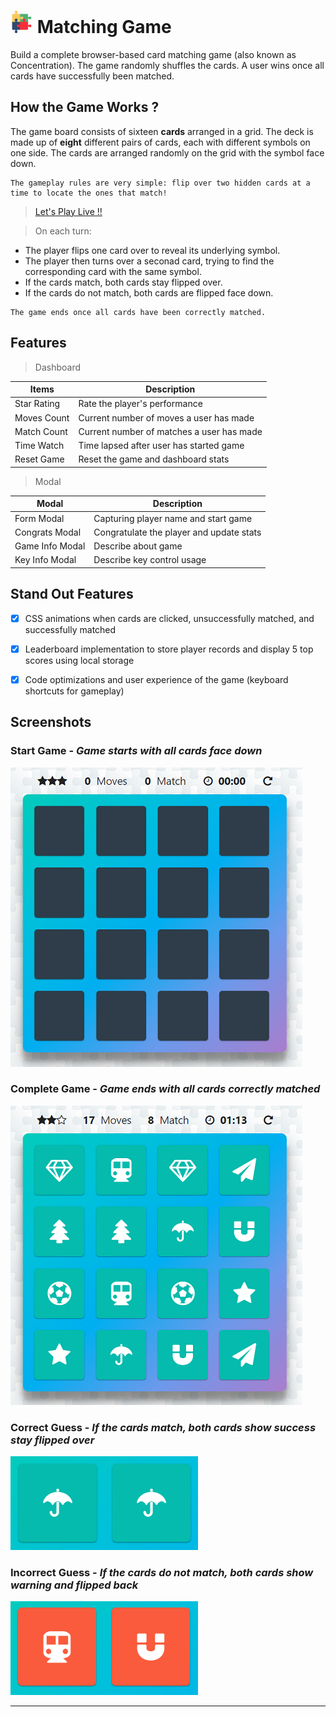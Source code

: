 # ![Screenshot](favicon.ico) Matching Game

Build a complete browser-based card matching game (also known as Concentration).
The game randomly shuffles the cards. A user wins once all cards have successfully been matched.

## How the Game Works ?

The game board consists of sixteen **cards** arranged in a grid. The deck is made up of **eight** different pairs of cards, each with different symbols on one side. The cards are arranged randomly on the grid with the symbol face down.

```
The gameplay rules are very simple: flip over two hidden cards at a time to locate the ones that match!
```

> [Let's Play Live !!](https://kprokkie.github.io/memory-game/)

> On each turn:

- The player flips one card over to reveal its underlying symbol.
- The player then turns over a seconad card, trying to find the corresponding card with the same symbol.
- If the cards match, both cards stay flipped over.
- If the cards do not match, both cards are flipped face down.

```
The game ends once all cards have been correctly matched.
```
## Features

> Dashboard

| Items | Description |
| ----- | ----------- |
| Star Rating | Rate the player's performance |
| Moves Count | Current number of moves a user has made |
| Match Count | Current number of matches a user has made |
| Time Watch | Time lapsed after user has started game |
| Reset Game | Reset the game and dashboard stats |

> Modal

| Modal | Description |
| ----- | ----------- |
| Form Modal | Capturing player name and start game |
| Congrats Modal | Congratulate the player and update stats |
| Game Info Modal | Describe about game |
| Key Info Modal | Describe key control usage |


## Stand Out Features

- [x] CSS animations when cards are clicked, unsuccessfully matched, and successfully matched
- [x] Leaderboard implementation to store player records and display 5 top scores  using local storage
- [x] Code optimizations and user experience of the game (keyboard shortcuts for gameplay)



## Screenshots

### Start Game - _Game starts with all cards face down_
![Screenshot](./img/start-game.png)
### Complete Game - _Game ends with all cards correctly matched_
![Screenshot](./img/complete-game.png)
### Correct Guess - _If the cards match, both cards show success stay flipped over_
![Screenshot](./img/match-success.png)
### Incorrect Guess - _If the cards do not match, both cards show warning and flipped back_
![Screenshot](./img/mismatch-warning.png)

___